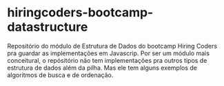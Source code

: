 # hiringcoders-bootcamp-datastructure
Repositório do módulo de Estrutura de Dados do bootcamp Hiring Coders pra guardar as implementações em Javascrip. Por ser um módulo mais conceitural, o repósitório não tem implementações pra outros tipos de estrutura de dados além da pilha. Mas ele tem alguns exemplos de algoritmos de busca e de ordenação.
